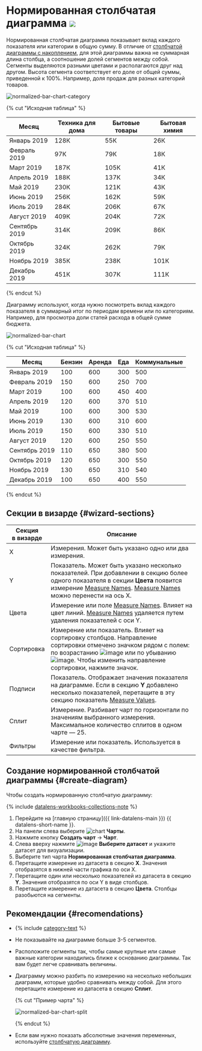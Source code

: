 # Нормированная столбчатая диаграмма ![](../../_assets/datalens/normalized-column.svg)

Нормированная столбчатая диаграмма показывает вклад каждого показателя или категории в общую сумму. В отличие от [столбчатой диаграммы с накоплением](column-chart.md#stacked), для этой диаграммы важна не суммарная длина столбца, а соотношение долей сегментов между собой. Сегменты выделяются разными цветами и располагаются друг над другом. Высота сегмента соответствует его доле от общей суммы, приведенной к 100%. Например, доля продаж для разных категорий товаров.

![normalized-bar-chart-category](../../_assets/datalens/visualization-ref/normalized-bar-chart/normalized-bar-chart-categoty.png)

{% cut "Исходная таблица" %}

Месяц |	Техника для дома |	Бытовые товары  | Бытовая химия
----- | ---------| ---------- | ---------- 
Январь 2019|	128К |	55К | 26К
Февраль 2019|	97К |	79К | 18К
Март 2019|	187К |	105К | 41К
Апрель 2019|	188К | 137К | 34К
Май 2019|	230К |	121К | 43К
Июнь 2019|	256К |	162К | 59К
Июль 2019|	284К |	206К | 67К	
Август 2019|	409К |	204К | 72К
Сентябрь 2019|	314К |	209К | 86К
Октябрь 2019|	324К |	262К | 79К
Ноябрь 2019|	385К |	238К | 101К
Декабрь 2019|	451К |	307К | 111К

{% endcut %}

Диаграмму используют, когда нужно посмотреть вклад каждого показателя в суммарный итог по периодам времени или по категориям. Например, для просмотра доли статей расхода в общей сумме бюджета.

![normalized-bar-chart](../../_assets/datalens/visualization-ref/normalized-bar-chart/normalized-bar-chart.png)

{% cut "Исходная таблица" %}

Месяц |	Бензин | Аренда  | Еда | Коммунальные
----- | ---------| ---------- | ---------- | ---------- 
Январь 2019	| 100	| 600	| 300	| 500
Февраль 2019	| 150	| 600	| 250	| 700
Март 2019	| 100	| 600	| 450	| 400
Апрель 2019	| 120	| 600	| 370	| 510
Май 2019	| 100	| 600	| 300	| 530
Июнь 2019	| 130	| 600	| 310	| 600
Июль 2019	| 150	| 600	| 330	| 510
Август 2019	| 120	| 600	| 250	| 550
Сентябрь 2019	| 110	| 650	| 380	| 500
Октябрь 2019	| 120	| 650	| 300	| 550
Ноябрь 2019	| 130	| 650	| 310	| 540
Декабрь 2019	| 100	| 650	| 400	| 550

{% endcut %}

## Секции в визарде {#wizard-sections}

Секция<br/> в визарде| Описание
----- | ----
X | Измерения. Может быть указано одно или два измерения.
Y | Показатель. Может быть указано несколько показателей. При добавлении в секцию более одного показателя в секции **Цвета** появится измерение [Measure Names](../concepts/chart/measure-values.md). [Measure Names](../concepts/chart/measure-values.md) можно перенести на ось Х.
Цвета | Измерение или поле [Measure Names](../concepts/chart/measure-values.md). Влияет на цвет линий. [Measure Names](../concepts/chart/measure-values.md) удаляется путем удаления показателей с оси Y.
Сортировка | Измерение или показатель. Влияет на сортировку столбцов. Направление сортировки отмечено значком рядом с полем: по возрастанию ![image](../../_assets/console-icons/bars-ascending-align-left.svg) или по убыванию ![image](../../_assets/console-icons/bars-descending-align-left.svg). Чтобы изменить направление сортировки, нажмите значок.
Подписи | Показатель. Отображает значения показателя на диаграмме. Если в секцию **Y** добавлено несколько показателей, перетащите в эту секцию показатель [Measure Values](../concepts/chart/measure-values.md).
Сплит | Измерение. Разбивает чарт по горизонтали по значениям выбранного измерения. Максимальное количество сплитов в одном чарте — 25.
Фильтры | Измерение или показатель. Используется в качестве фильтра.

## Создание нормированной столбчатой диаграммы {#create-diagram}

Чтобы создать нормированную столбчатую диаграмму:


{% include [datalens-workbooks-collections-note](../../_includes/datalens/operations/datalens-workbooks-collections-note-step4.md) %}


1. Перейдите на [главную страницу]({{ link-datalens-main }}) {{ datalens-short-name }}.
1. На панели слева выберите ![chart](../../_assets/console-icons/chart-column.svg) **Чарты**.
1. Нажмите кнопку **Создать чарт** → **Чарт**.
1. Слева вверху нажмите ![image](../../_assets/console-icons/circles-intersection.svg) **Выберите датасет** и укажите датасет для визуализации.
1. Выберите тип чарта **Нормированная столбчатая диаграмма**.
1. Перетащите измерение из датасета в секцию **X**. Значения отобразятся в нижней части графика по оси X.
1. Перетащите один или несколько показателей из датасета в секцию **Y**. Значения отобразятся по оси Y в виде столбцов.
1. Перетащите измерение из датасета в секцию **Цвета**. Столбцы разобьются на сегменты.

## Рекомендации {#recomendations}

* {% include [category-text](../../_includes/datalens/datalens-category-text.md) %}
* Не показывайте на диаграмме больше 3-5 сегментов.
* Расположите сегменты так, чтобы самые крупные или самые важные категории находились ближе к основанию диаграммы. Так вам будет легче сравнивать величины.
* Диаграмму можно разбить по измерению на несколько небольших диаграмм, которые удобно сравнивать между собой. Для этого перетащите измерение из датасета в секцию **Сплит**.

  {% cut "Пример чарта" %}

  ![normalized-bar-chart-split](../../_assets/datalens/visualization-ref/normalized-bar-chart/normalized-bar-chart-split.png)

  {% endcut %}

* Если вам нужно показать абсолютные значения переменных, используйте [столбчатую диаграмму](column-chart.md).
